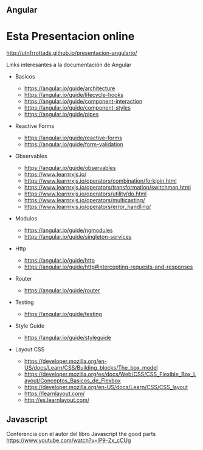 ## Angular

# Esta Presentacion online
http://utnfrrottads.github.io/presentacion-angulario/


Links interesantes a la documentación de Angular

+ Basicos
    + https://angular.io/guide/architecture
    + https://angular.io/guide/lifecycle-hooks
    + https://angular.io/guide/component-interaction
    + https://angular.io/guide/component-styles
    + https://angular.io/guide/pipes
+ Reactive Forms
    + https://angular.io/guide/reactive-forms
    + https://angular.io/guide/form-validation

+ Observables
    + https://angular.io/guide/observables
    + https://www.learnrxjs.io/
    + https://www.learnrxjs.io/operators/combination/forkjoin.html
    + https://www.learnrxjs.io/operators/transformation/switchmap.html
    + https://www.learnrxjs.io/operators/utility/do.html
    + https://www.learnrxjs.io/operators/multicasting/
    + https://www.learnrxjs.io/operators/error_handling/
+ Modulos
    + https://angular.io/guide/ngmodules
    + https://angular.io/guide/singleton-services
+ Http
    + https://angular.io/guide/http
    + https://angular.io/guide/http#intercepting-requests-and-responses
+ Router
    + https://angular.io/guide/router
+ Testing
    + https://angular.io/guide/testing
+ Style Guide
    + https://angular.io/guide/styleguide

+ Layout CSS
    + https://developer.mozilla.org/en-US/docs/Learn/CSS/Building_blocks/The_box_model
    + https://developer.mozilla.org/es/docs/Web/CSS/CSS_Flexible_Box_Layout/Conceptos_Basicos_de_Flexbox
    + https://developer.mozilla.org/en-US/docs/Learn/CSS/CSS_layout
    + https://learnlayout.com/
    + http://es.learnlayout.com/

## Javascript

Conferencia con el autor del libro Javascript the good parts 
https://www.youtube.com/watch?v=lP9-Zx_cCUg
